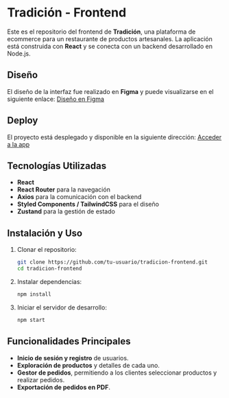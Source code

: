 # Tradición - Frontend

Este es el repositorio del frontend de **Tradición**, una plataforma de ecommerce para un restaurante de productos artesanales. La aplicación está construida con **React** y se conecta con un backend desarrollado en Node.js.

## Diseño
El diseño de la interfaz fue realizado en **Figma** y puede visualizarse en el siguiente enlace:
[Diseño en Figma](https://www.figma.com/design/5k61XqxAsvlCGaYQeM4RET/MockupTradici%C3%B3n?node-id=0-1&t=JQPH4YqrjoNkn0Pl-1)

## Deploy
El proyecto está desplegado y disponible en la siguiente dirección:
[Acceder a la app](https://www.figma.com/design/5k61XqxAsvlCGaYQeM4RET/MockupTradici%C3%B3n?node-id=0-1&t=JQPH4YqrjoNkn0Pl-1)

## Tecnologías Utilizadas
- **React**
- **React Router** para la navegación
- **Axios** para la comunicación con el backend
- **Styled Components / TailwindCSS** para el diseño
- **Zustand** para la gestión de estado

## Instalación y Uso

1. Clonar el repositorio:
   ```bash
   git clone https://github.com/tu-usuario/tradicion-frontend.git
   cd tradicion-frontend
   ```
2. Instalar dependencias:
   ```bash
   npm install
   ```
3. Iniciar el servidor de desarrollo:
   ```bash
   npm start
   ```

## Funcionalidades Principales
- **Inicio de sesión y registro** de usuarios.
- **Exploración de productos** y detalles de cada uno.
- **Gestor de pedidos**, permitiendo a los clientes seleccionar productos y realizar pedidos.
- **Exportación de pedidos en PDF**.